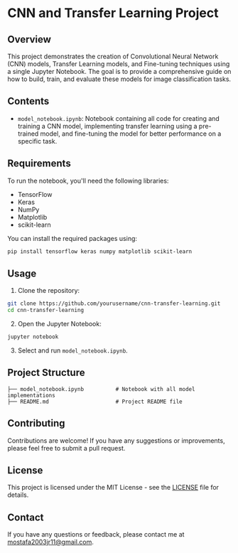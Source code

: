 # CNN and Transfer Learning Project

## Overview

This project demonstrates the creation of Convolutional Neural Network (CNN) models, Transfer Learning models, and Fine-tuning techniques using a single Jupyter Notebook. The goal is to provide a comprehensive guide on how to build, train, and evaluate these models for image classification tasks.

## Contents

- `model_notebook.ipynb`: Notebook containing all code for creating and training a CNN model, implementing transfer learning using a pre-trained model, and fine-tuning the model for better performance on a specific task.

## Requirements

To run the notebook, you'll need the following libraries:

- TensorFlow
- Keras
- NumPy
- Matplotlib
- scikit-learn

You can install the required packages using:

```bash
pip install tensorflow keras numpy matplotlib scikit-learn
```

## Usage

1. Clone the repository:

```bash
git clone https://github.com/yourusername/cnn-transfer-learning.git
cd cnn-transfer-learning
```

2. Open the Jupyter Notebook:

```bash
jupyter notebook
```

3. Select and run `model_notebook.ipynb`.

## Project Structure

```
├── model_notebook.ipynb          # Notebook with all model implementations
├── README.md                     # Project README file
```

## Contributing

Contributions are welcome! If you have any suggestions or improvements, please feel free to submit a pull request.

## License

This project is licensed under the MIT License - see the [LICENSE](LICENSE) file for details.

## Contact

If you have any questions or feedback, please contact me at mostafa2003jr11@gmail.com.
